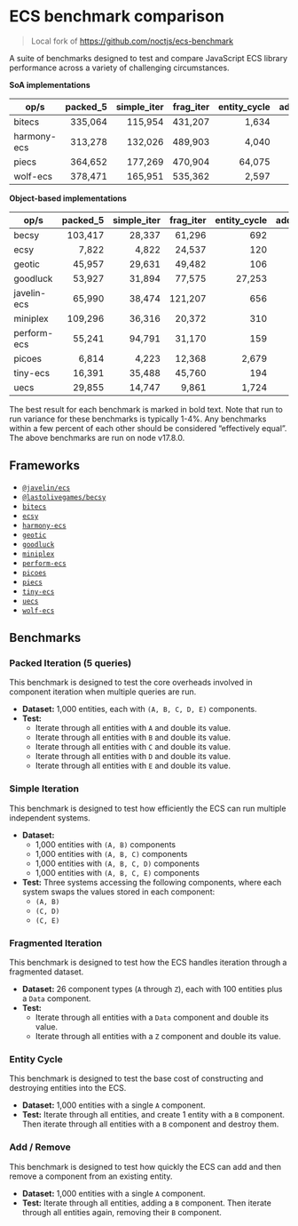 # ECS benchmark comparison

> Local fork of https://github.com/noctjs/ecs-benchmark

A suite of benchmarks designed to test and compare JavaScript ECS library performance across a variety of challenging circumstances.

**SoA implementations**

| op/s        | packed_5 | simple_iter | frag_iter | entity_cycle | add_remove |
| ----------- | -------: | ----------: | --------: | -----------: | ---------: |
| bitecs      |  335,064 |     115,954 |   431,207 |        1,634 |      2,334 |
| harmony-ecs |  313,278 |     132,026 |   489,903 |        4,040 |      4,194 |
| piecs       |  364,652 |     177,269 |   470,904 |       64,075 |     20,649 |
| wolf-ecs    |  378,471 |     165,951 |   535,362 |        2,597 |      3,913 |

**Object-based implementations**

| op/s        | packed_5 | simple_iter | frag_iter | entity_cycle | add_remove |
| ----------- | -------: | ----------: | --------: | -----------: | ---------: |
| becsy       |  103,417 |      28,337 |    61,296 |          692 |      8,953 |
| ecsy        |    7,822 |       4,822 |    24,537 |          120 |        975 |
| geotic      |   45,957 |      29,631 |    49,482 |          106 |      1,099 |
| goodluck    |   53,927 |      31,894 |    77,575 |       27,253 |    301,727 |
| javelin-ecs |   65,990 |      38,474 |   121,207 |          656 |      3,286 |
| miniplex    |  109,296 |      36,316 |    20,372 |          310 |      6,645 |
| perform-ecs |   55,241 |      94,791 |    31,170 |          159 |        442 |
| picoes      |    6,814 |       4,223 |    12,368 |        2,679 |      4,303 |
| tiny-ecs    |   16,391 |      35,488 |    45,760 |          194 |      1,082 |
| uecs        |   29,855 |      14,747 |     9,861 |        1,724 |      5,207 |

The best result for each benchmark is marked in bold text. Note that run to run variance for these benchmarks is typically 1-4%. Any benchmarks within a few percent of each other should be considered “effectively equal”. The above benchmarks are run on node v17.8.0.

## Frameworks

- [`@javelin/ecs`](https://github.com/3mcd/javelin)
- [`@lastolivegames/becsy`](https://github.com/lastolivegames/becsy)
- [`bitecs`](https://github.com/NateTheGreatt/bitecs)
- [`ecsy`](https://github.com/ecsyjs/ecsy)
- [`harmony-ecs`](https://github.com/3mcd/harmony-ecs)
- [`geotic`](https://github.com/ddmills/geotic)
- [`goodluck`](https://github.com/piesku/goodluck)
- [`miniplex`](https://github.com/hmans/miniplex)
- [`perform-ecs`](https://github.com/fireveined/perform-ecs)
- [`picoes`](https://github.com/ayebear/picoes)
- [`piecs`](https://github.com/sondresj/piecs)
- [`tiny-ecs`](https://github.com/bvalosek/tiny-ecs)
- [`uecs`](https://github.com/jprochazk/uecs)
- [`wolf-ecs`](https://github.com/EnderShadow8/wolf-ecs)

## Benchmarks

### Packed Iteration (5 queries)

This benchmark is designed to test the core overheads involved in component iteration when multiple queries are run.

- **Dataset:** 1,000 entities, each with `(A, B, C, D, E)` components.
- **Test:**
  - Iterate through all entities with `A` and double its value.
  - Iterate through all entities with `B` and double its value.
  - Iterate through all entities with `C` and double its value.
  - Iterate through all entities with `D` and double its value.
  - Iterate through all entities with `E` and double its value.

### Simple Iteration

This benchmark is designed to test how efficiently the ECS can run multiple independent systems.

- **Dataset:**
  - 1,000 entities with `(A, B)` components
  - 1,000 entities with `(A, B, C)` components
  - 1,000 entities with `(A, B, C, D)` components
  - 1,000 entities with `(A, B, C, E)` components
- **Test:** Three systems accessing the following components, where each system swaps the values stored in each component:
  - `(A, B)`
  - `(C, D)`
  - `(C, E)`

### Fragmented Iteration

This benchmark is designed to test how the ECS handles iteration through a fragmented dataset.

- **Dataset:** 26 component types (`A` through `Z`), each with 100 entities plus a `Data` component.
- **Test:**
  - Iterate through all entities with a `Data` component and double its value.
  - Iterate through all entities with a `Z` component and double its value.

### Entity Cycle

This benchmark is designed to test the base cost of constructing and destroying entities into the ECS.

- **Dataset:** 1,000 entities with a single `A` component.
- **Test:** Iterate through all entities, and create 1 entity with a `B` component. Then iterate through all entities with a `B` component and destroy them.

### Add / Remove

This benchmark is designed to test how quickly the ECS can add and then remove a component from an existing entity.

- **Dataset:** 1,000 entities with a single `A` component.
- **Test:** Iterate through all entities, adding a `B` component. Then iterate through all entities again, removing their `B` component.
